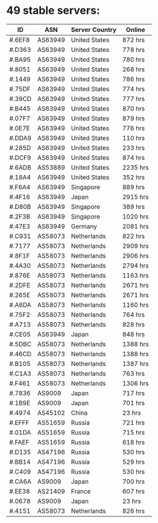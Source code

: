 # 49 stable servers:

| ID | ASN | Server Country | Online |
| ------ | ------ | ------ | ------ |
| #.6EF8 | AS63949 | United States | 872 hrs |
| #.D363 | AS63949 | United States | 778 hrs |
| #.BA95 | AS63949 | United States | 780 hrs |
| #.8051 | AS63949 | United States | 268 hrs |
| #.1449 | AS63949 | United States | 786 hrs |
| #.75DF | AS63949 | United States | 774 hrs |
| #.39CD | AS63949 | United States | 777 hrs |
| #.B445 | AS63949 | United States | 870 hrs |
| #.07F7 | AS63949 | United States | 879 hrs |
| #.0E7E | AS63949 | United States | 776 hrs |
| #.DDA9 | AS63949 | United States | 110 hrs |
| #.285D | AS63949 | United States | 233 hrs |
| #.DCF9 | AS63949 | United States | 874 hrs |
| #.6ADB | AS53889 | United States | 2235 hrs |
| #.18A4 | AS63949 | United States | 352 hrs |
| #.F6A4 | AS63949 | Singapore | 889 hrs |
| #.4F16 | AS63949 | Japan | 2915 hrs |
| #.D80B | AS63949 | Singapore | 389 hrs |
| #.2F3B | AS63949 | Singapore | 1020 hrs |
| #.47E3 | AS63949 | Germany | 2081 hrs |
| #.C931 | AS58073 | Netherlands | 822 hrs |
| #.7177 | AS58073 | Netherlands | 2909 hrs |
| #.8F1F | AS58073 | Netherlands | 2906 hrs |
| #.4A30 | AS58073 | Netherlands | 2794 hrs |
| #.876E | AS58073 | Netherlands | 1163 hrs |
| #.2DFE | AS58073 | Netherlands | 2671 hrs |
| #.265E | AS58073 | Netherlands | 2671 hrs |
| #.A6DA | AS58073 | Netherlands | 1160 hrs |
| #.75F2 | AS58073 | Netherlands | 764 hrs |
| #.A713 | AS58073 | Netherlands | 828 hrs |
| #.CE05 | AS63949 | Japan | 848 hrs |
| #.5DBC | AS58073 | Netherlands | 1388 hrs |
| #.46CD | AS58073 | Netherlands | 1388 hrs |
| #.B105 | AS58073 | Netherlands | 1387 hrs |
| #.C1A3 | AS58073 | Netherlands | 763 hrs |
| #.F461 | AS58073 | Netherlands | 1306 hrs |
| #.7836 | AS9009 | Japan | 717 hrs |
| #.1B9E | AS9009 | Japan | 701 hrs |
| #.4974 | AS45102 | China | 23 hrs |
| #.EFFF | AS51659 | Russia | 721 hrs |
| #.01DA | AS51659 | Russia | 715 hrs |
| #.FAEF | AS51659 | Russia | 618 hrs |
| #.D135 | AS47196 | Russia | 530 hrs |
| #.BB14 | AS47196 | Russia | 529 hrs |
| #.C409 | AS47196 | Russia | 530 hrs |
| #.CA6A | AS9009 | Japan | 700 hrs |
| #.EE38 | AS21409 | France | 607 hrs |
| #.0678 | AS9009 | Japan | 23 hrs |
| #.4151 | AS58073 | Netherlands | 826 hrs |

